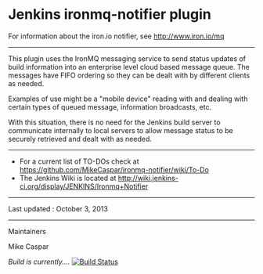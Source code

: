 Jenkins ironmq-notifier plugin
===============

For information about the iron.io notifier, see http://www.iron.io/mq

***
This plugin uses the IronMQ messaging service to send status updates of build information into an enterprise level cloud based message queue.  The messages have FIFO ordering so they can be dealt with by different clients as needed.

Examples of use might be a "mobile device" reading with and dealing with certain types of queued message, information broadcasts, etc.

With this situation, there is no need for the Jenkins build server to communicate internally to local servers to allow message status to be securely retrieved and dealt with as needed.

***

* For a current list of TO-DOs check at  https://github.com/MikeCaspar/ironmq-notifier/wiki/To-Do
* The Jenkins Wiki is located at http://wiki.jenkins-ci.org/display/JENKINS/Ironmq+Notifier
***

Last updated : October 3, 2013

***
Maintainers

Mike Caspar

*Build is currently....*
[![Build Status](https://buildhive.cloudbees.com/job/jenkinsci/job/ironmq-notifier-plugin/badge/icon)](https://buildhive.cloudbees.com/job/jenkinsci/job/ironmq-notifier-plugin/)





